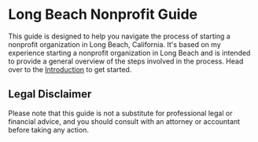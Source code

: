 # Long Beach Nonprofit Guide

This guide is designed to help you navigate the process of starting a nonprofit organization in Long Beach, California. It's based on my experience starting a nonprofit organization in Long Beach and is intended to provide a general overview of the steps involved in the process. Head over to the [Introduction](docs/index.md) to get started.

## Legal Disclaimer

Please note that this guide is not a substitute for professional legal or financial advice, and you should consult with an attorney or accountant before taking any action.
